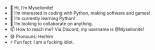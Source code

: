 - 👋 Hi, I’m Myselionite!
- 👀 I’m interested in coding with Python, making software and games!
- 🌱 I’m currently learning Python!
- 💞️ I’m looking to collaborate on anything.
- 📫 How to reach me? Via Discord, my username is @Myselionite!
- 😄 Pronouns: He/him
- ⚡ Fun fact: I am a fucking idiot.

<!---
myselionite/myselionite is a ✨ special ✨ repository because its `README.md` (this file) appears on your GitHub profile.
You can click the Preview link to take a look at your changes.
--->
